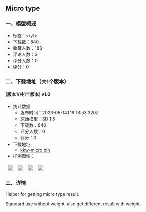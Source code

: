 ## Micro type
### 一、模型概述

- 标签：`style`
- 下载数：840
- 收藏人数：183
- 评论人数：3
- 评分人数：0
- 评分：0

### 二、下载地址（共1个版本）

#### [版本1/共1个版本] v1.0

- 统计数据
  - 发布时间：2023-05-14T19:18:53.320Z
  - 原始模型：SD 1.5
  - 下载数：840
  - 评分人数：0
  - 评分：0
- 下载地址
  - [kkw-micro.bin](https://civitai.com/api/download/models/70791)
- 样例图像：

| <img src="https://image.civitai.com/xG1nkqKTMzGDvpLrqFT7WA/2420a973-0f6a-4204-b616-80337d3a1be5/width=450/790796.jpeg" /> | <img src="https://image.civitai.com/xG1nkqKTMzGDvpLrqFT7WA/0f71b3f6-c6ab-412d-a5d6-e4ec58cb15b6/width=450/790782.jpeg" /> | <img src="https://image.civitai.com/xG1nkqKTMzGDvpLrqFT7WA/4d0e157c-279c-4781-aa5a-ac1d0195249f/width=450/790785.jpeg" /> | <img src="https://image.civitai.com/xG1nkqKTMzGDvpLrqFT7WA/97e29b61-8281-4624-9107-ce385e93ca9a/width=450/790784.jpeg" /> |
| ---- | ---- | ---- | ---- |


### 三、详情
<p>Helper for getting micro type result.</p><p>Standard use without weight, also get different result with weight.</p><p></p>